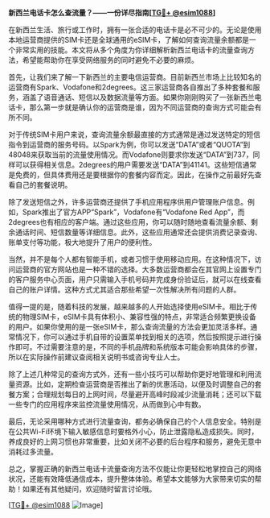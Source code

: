 **新西兰电话卡怎么查流量？——一份详尽指南[[TG💪+ @esim1088](https://t.me/s/esim1088)]**

在新西兰生活、旅行或工作时，拥有一张合适的电话卡是必不可少的。无论是使用本地运营商提供的SIM卡还是全球通用的eSIM卡，了解如何查询流量余额都是一个非常实用的技能。本文将从多个角度为你详细解析新西兰电话卡的流量查询方法，希望能帮助你在享受网络服务的同时避免不必要的麻烦。

首先，让我们来了解一下新西兰的主要电信运营商。目前新西兰市场上比较知名的运营商有Spark、Vodafone和2degrees。这三家运营商各自推出了多种套餐和服务，涵盖了语音通话、短信以及数据流量等方面。如果你刚刚购买了一张新西兰电话卡，那么第一步就是确认你的运营商是谁，因为不同运营商的查询方式可能会有所不同。

对于传统SIM卡用户来说，查询流量余额最直接的方式通常是通过发送特定的短信指令到运营商的服务号码。以Spark为例，你可以发送“DATA”或者“QUOTA”到48048来获取当前的流量使用情况。而Vodafone则要求你发送“DATA”到737，同样可以获得相关信息。2degrees的用户需要发送“DATA”到41141。这些短信通常是免费的，但具体费用还是要根据你的套餐内容而定。因此，在操作之前最好先查看自己的套餐说明。

除了发送短信之外，许多运营商还提供了手机应用程序供用户管理账户信息。例如，Spark推出了官方APP“Spark”，Vodafone有“Vodafone Red App”，而2degrees也有相应的客户端。通过这些应用，你可以随时随地查看流量余额、剩余通话时间、短信数量等详细信息。此外，这些应用通常还会提供消费记录查询、账单支付等功能，极大地提升了用户的便利性。

当然，并不是每个人都有智能手机，或者习惯于使用移动应用。在这种情况下，访问运营商的官方网站也是一种不错的选择。大多数运营商都会在其官网上设置专门的客户服务中心页面，用户只需输入手机号码并完成身份验证后，就可以在线查看自己的账户详情。这种方式尤其适合那些希望一次性解决所有问题的人群。

值得一提的是，随着科技的发展，越来越多的人开始选择使用eSIM卡。相比于传统的物理SIM卡，eSIM卡具有体积小、兼容性强的特点，非常适合频繁更换设备的用户。如果你使用的是一张eSIM卡，那么查询流量的方法会更加灵活多样。通常情况下，你可以通过手机自带的设置菜单找到相关的选项，然后按照提示进行操作即可。不过需要注意的是，不同的手机品牌和系统版本可能会影响具体的步骤，所以在实际操作前建议查阅相关说明书或咨询专业人士。

除了上述几种常见的查询方式外，还有一些小技巧可以帮助你更好地管理和利用流量资源。比如，定期检查运营商是否推出了新的优惠活动，以便及时调整自己的套餐方案；合理规划每日的上网时间，尽量避开高峰时段减少流量消耗；还可以下载一些专门的应用程序来监控流量使用情况，从而做到心中有数。

最后，无论采用哪种方式进行流量查询，都务必确保自己的个人信息安全。特别是在公共Wi-Fi环境下输入敏感信息时要格外小心，防止泄露隐私造成损失。同时，养成良好的上网习惯也非常重要，比如关闭不必要的后台程序和服务，避免无意中消耗过多流量。

总之，掌握正确的新西兰电话卡流量查询方法不仅能让你更轻松地掌控自己的网络状况，还能有效降低通信成本，提升整体体验。希望本文能够为大家带来切实的帮助！如果还有其他疑问，欢迎随时留言讨论哦。

[[TG💪+ @esim1088](https://t.me/s/esim1088) ![Image](https://i.postimg.cc/4NQfJmqS/Snipaste-2025-05-13-00-14-12.png)]